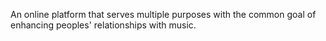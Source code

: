 An online platform that serves multiple purposes with the common goal of enhancing peoples' relationships with music.

 
